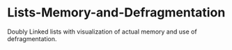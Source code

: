 # Lists-Memory-and-Defragmentation
Doubly Linked lists with visualization of actual memory and use of defragmentation.
